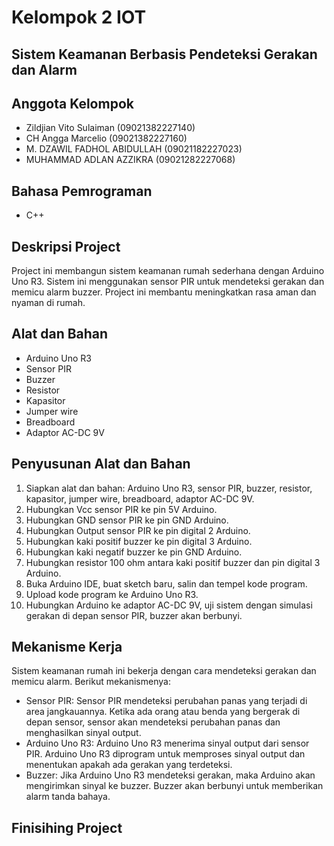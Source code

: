 # Kelompok 2 IOT 
## Sistem Keamanan Berbasis Pendeteksi Gerakan dan Alarm

## Anggota Kelompok
- Zildjian Vito Sulaiman (09021382227140)
- CH Angga Marcelio (09021382227160)
- M. DZAWIL FADHOL ABIDULLAH (09021182227023)
- MUHAMMAD ADLAN AZZIKRA (09021282227068)

## Bahasa Pemrograman
- C++

## Deskripsi Project
Project ini membangun sistem keamanan rumah sederhana dengan Arduino Uno R3. Sistem ini menggunakan sensor PIR untuk mendeteksi gerakan dan memicu alarm buzzer. Project ini membantu meningkatkan rasa aman dan nyaman di rumah.

## Alat dan Bahan
- Arduino Uno R3
- Sensor PIR
- Buzzer
- Resistor
- Kapasitor
- Jumper wire
- Breadboard
- Adaptor AC-DC 9V

## Penyusunan Alat dan Bahan
1. Siapkan alat dan bahan: Arduino Uno R3, sensor PIR, buzzer, resistor, kapasitor, jumper wire, breadboard, adaptor AC-DC 9V.
2. Hubungkan Vcc sensor PIR ke pin 5V Arduino.
3. Hubungkan GND sensor PIR ke pin GND Arduino.
4. Hubungkan Output sensor PIR ke pin digital 2 Arduino.
5. Hubungkan kaki positif buzzer ke pin digital 3 Arduino.
6. Hubungkan kaki negatif buzzer ke pin GND Arduino.
7. Hubungkan resistor 100 ohm antara kaki positif buzzer dan pin digital 3 Arduino.
8. Buka Arduino IDE, buat sketch baru, salin dan tempel kode program.
9. Upload kode program ke Arduino Uno R3.
10. Hubungkan Arduino ke adaptor AC-DC 9V, uji sistem dengan simulasi gerakan di depan sensor PIR, buzzer akan berbunyi.

## Mekanisme Kerja 
Sistem keamanan rumah ini bekerja dengan cara mendeteksi gerakan dan memicu alarm. Berikut mekanismenya:

- Sensor PIR: Sensor PIR mendeteksi perubahan panas yang terjadi di area jangkauannya. Ketika ada orang atau benda yang bergerak di depan sensor, sensor akan mendeteksi perubahan panas dan menghasilkan sinyal output.
- Arduino Uno R3: Arduino Uno R3 menerima sinyal output dari sensor PIR. Arduino Uno R3 diprogram untuk memproses sinyal output dan menentukan apakah ada gerakan yang terdeteksi.
- Buzzer: Jika Arduino Uno R3 mendeteksi gerakan, maka Arduino akan mengirimkan sinyal ke buzzer. Buzzer akan berbunyi untuk memberikan alarm tanda bahaya.


## Finisihing Project
